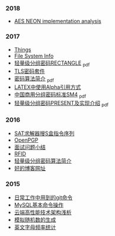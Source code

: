 ### 2018
   * [AES NEON implementation analysis](./2018/aes-neon.html)

### 2017
   * [Things](./2017/things.html)
   * [File System Info](./2017/fs.html)
   * [轻量级分组密码RECTANGLE](./doc/rectangle.pdf) <sub>pdf</sub>
   * [TLS密码套件](./2017/tls.html)
   * [密码算法简介](./doc/cipher.pdf) <sub>pdf</sub>
   * [LATEX中使用Alpha引用方式](./2017/latex-alpha.html)
   * [中国商用分组密码标准SM4](./doc/sm4.pdf) <sub>pdf</sub>
   * [轻量级分组密码PRESENT及实现介绍](./doc/present.pdf) <sub>pdf</sub>

### 2016
   * [SAT求解器搜S盒指令序列](./2016/sat.html)
   * [OpenPGP](./2016/openpgp.html)
   * [面试问题小结](./2016/interview.html)
   * [RFID](./2016/rfid.html)
   * [轻量级分组密码算法简介](./2016/lightweight-block-cipher.html)
   * [好的博客网址](./2016/blogs.html)

### 2015
   * [日常工作中用到的git命令](./2015/git.html)
   * [MySQL基本命令操作](./2015/mysql.html)
   * [云端高性能技术架构浅析](./2015/high-cloud.html)
   * [模拟随机数的生成](./2015/random-generator.html)
   * [英文字母频率统计](./2015/lettercount.html)
